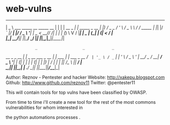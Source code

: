 web-vulns
=========

 ____                                     _   _            _             
|  _ \ ___ _____ __   _____   __         | | | | __ _  ___| | _____ _ __ 
| |_) / _ \_  / '_ \ / _ \ \ / /  _____  | |_| |/ _` |/ __| |/ / _ \ '__|
|  _ <  __// /| | | | (_) \ V /  |_____| |  _  | (_| | (__|   <  __/ |   
|_| \_\___/___|_| |_|\___/ \_/           |_| |_|\__,_|\___|_|\_\___|_|   
                                                                         
                 _                    _            _            
  __ _ _ __   __| |  _ __   ___ _ __ | |_ ___  ___| |_ ___ _ __ 
 / _` | '_ \ / _` | | '_ \ / _ \ '_ \| __/ _ \/ __| __/ _ \ '__|
| (_| | | | | (_| | | |_) |  __/ | | | ||  __/\__ \ ||  __/ |   
 \__,_|_| |_|\__,_| | .__/ \___|_| |_|\__\___||___/\__\___|_| 


  Author: Reznov - Pentester and hacker
  Website: http://xakepu.blogspot.com
  Github: http://www.github.com/reznov11
  Twitter: @pentester11


This will contain tools for top vulns have been classified by OWASP.

From time to time i'll create a new tool for the rest of the most commons vulnerabilities for whom interested in 

the python automations processes .


